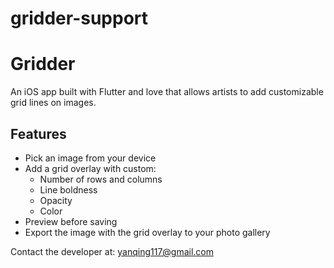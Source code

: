 # gridder-support

# Gridder

An iOS app built with Flutter and love that allows artists to add customizable grid lines on images.

## Features

- Pick an image from your device
- Add a grid overlay with custom:
  - Number of rows and columns
  - Line boldness 
  - Opacity
  - Color
- Preview before saving
- Export the image with the grid overlay to your photo gallery

Contact the developer at: yanqing117@gmail.com
